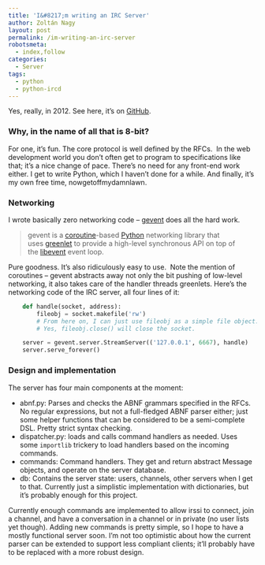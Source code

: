 ```yaml
---
title: 'I&#8217;m writing an IRC Server'
author: Zoltán Nagy
layout: post
permalink: /im-writing-an-irc-server
robotsmeta:
  - index,follow
categories:
  - Server
tags:
  - python
  - python-ircd
---
```

Yes, really, in 2012. See here, it’s on [GitHub][1].

 [1]: https://github.com/abesto/python-ircd

### Why, in the name of all that is 8-bit?

For one, it’s fun. The core protocol is well defined by the RFCs.  In the web development world you don’t often get to program to specifications like that; it’s a nice change of pace. There’s no need for any front-end work either. I get to write Python, which I haven’t done for a while. And finally, it’s my own free time, nowgetoffmydamnlawn.

<!-- more -->

### Networking

I wrote basically zero networking code – [gevent][2] does all the hard work.

 [2]: http://www.gevent.org/

> gevent is a [coroutine][3]-based [Python][4] networking library that uses [greenlet][5] to provide a high-level synchronous API on top of the [libevent][6] event loop.

 [3]: http://en.wikipedia.org/wiki/Coroutine
 [4]: http://www.python.org/
 [5]: http://codespeak.net/py/0.9.2/greenlet.html
 [6]: http://monkey.org/~provos/libevent/

Pure goodness. It’s also ridiculously easy to use.  Note the mention of coroutines – gevent abstracts away not only the bit pushing of low-level networking, it also takes care of the handler threads greenlets. Here’s the networking code of the IRC server, all four lines of it:

```python
    def handle(socket, address):
        fileobj = socket.makefile('rw')
        # From here on, I can just use fileobj as a simple file object.
        # Yes, fileobj.close() will close the socket.

    server = gevent.server.StreamServer(('127.0.0.1', 6667), handle)
    server.serve_forever()
```

### Design and implementation

The server has four main components at the moment:

*   abnf.py: Parses and checks the ABNF grammars specified in the RFCs. No regular expressions, but not a full-fledged ABNF parser either; just some helper functions that can be considered to be a semi-complete DSL. Pretty strict syntax checking.
*   dispatcher.py: loads and calls command handlers as needed. Uses some `importlib` trickery to load handlers based on the incoming commands.
*   commands: Command handlers. They get and return abstract Message objects, and operate on the server database.
*   db: Contains the server state: users, channels, other servers when I get to that. Currently just a simplistic implementation with dictionaries, but it’s probably enough for this project.

Currently enough commands are implemented to allow irssi to connect, join a channel, and have a conversation in a channel or in private (no user lists yet though). Adding new commands is pretty simple, so I hope to have a mostly functional server soon. I’m not too optimistic about how the current parser can be extended to support less compliant clients; it’ll probably have to be replaced with a more robust design.
